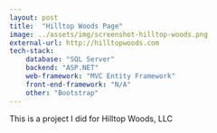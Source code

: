 ```yaml
---
layout: post
title:  "Hilltop Woods Page"
image: ../assets/img/screenshot-hilltop-woods.png
external-url: http://hilltopwoods.com
tech-stack:
    database: "SQL Server"
    backend: "ASP.NET"
    web-framework: "MVC Entity Framework"
    front-end-framework: "N/A"
    other: "Bootstrap"
---
```


This is a project I did for Hilltop Woods, LLC